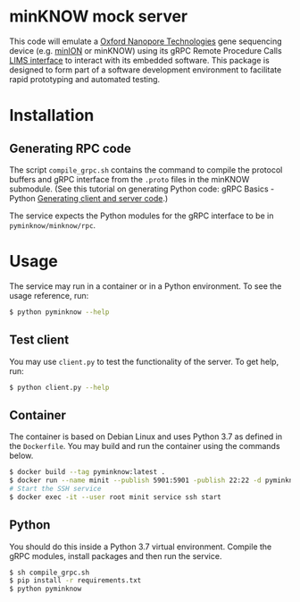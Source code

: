 # minKNOW mock server

This code will emulate a [Oxford Nanopore Technologies](https://nanoporetech.com/) gene sequencing device (e.g. [minION](https://nanoporetech.com/products/minion) or minKNOW) using its gRPC Remote Procedure Calls [LIMS interface](https://github.com/nanoporetech/minknow_lims_interface) to interact with its embedded software. This package is designed to form part of a software development environment to facilitate rapid prototyping and automated testing.

# Installation

## Generating RPC code

The script `compile_grpc.sh` contains the command to compile the protocol buffers and gRPC interface from the `.proto` files in the minKNOW submodule. (See this tutorial on generating Python code: gRPC Basics - Python [Generating client and server code](https://grpc.io/docs/tutorials/basic/python/#generating-client-and-server-code).)

The service expects the Python modules for the gRPC interface to be in `pyminknow/minknow/rpc`.

# Usage

The service may run in a container or in a Python environment. To see the usage reference, run:

```bash
$ python pyminknow --help
```



## Test client

You may use `client.py` to test the functionality of the server. To get help, run:

```bash
$ python client.py --help
```



## Container

The container is based on Debian Linux and uses Python 3.7 as defined in the `Dockerfile`. You may build and run the container using the commands below.

```bash
$ docker build --tag pyminknow:latest .
$ docker run --name minit --publish 5901:5901 -publish 22:22 -d pyminknow:latest
# Start the SSH service
$ docker exec -it --user root minit service ssh start
```

## Python

You should do this inside a Python 3.7 virtual environment. Compile the gRPC modules, install packages and then run the service. 

```bash
$ sh compile_grpc.sh
$ pip install -r requirements.txt
$ python pyminknow
```

